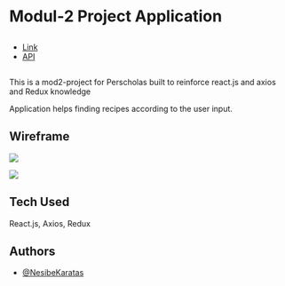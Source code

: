 
# Modul-2 Project Application




## 

 - [Link]()
 - [API](https://developer.edamam.com/edamam-docs-recipe-api)
 
  
## 

This is a mod2-project for Perscholas built to reinforce react.js and axios and Redux knowledge
  

Application helps finding recipes according to the user input.
## Wireframe


![](https://github.com/nsbkaratas/recipe-finder/blob/main/src/Images/Wireframe1.jpeg)

![](https://github.com/nsbkaratas/recipe-finder/blob/main/src/Images/Wireframe2.jpeg)

  
## Tech Used

React.js, Axios, Redux


  
## Authors

- [@NesibeKaratas](https://github.com/nsbkaratas)

  
